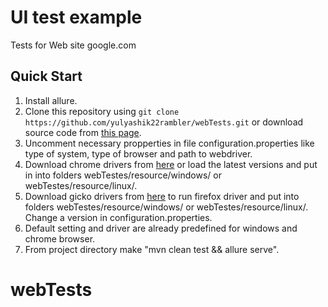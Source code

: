 # UI test example

Tests for Web site google.com

## Quick Start

1. Install allure.
2. Clone this repository using `git clone https://github.com/yulyashik22rambler/webTests.git` or download source code from [this page](https://github.com/yulyashik22rambler/webTests).
3. Uncomment necessary propperties in file configuration.properties like type of system, type of browser and path to webdriver.
4. Download chrome drivers from [here](https://chromedriver.storage.googleapis.com/index.html?path=2.44/) or load  the latest versions and put in into folders webTestes/resource/windows/ or webTestes/resource/linux/.
5. Download gicko drivers from [here](https://github.com/mozilla/geckodriver/releases) to run firefox driver and put into folders webTestes/resource/windows/ or webTestes/resource/linux/. Change a version in configuration.properties.
6. Default setting and driver are already predefined for windows and chrome browser. 
7. From project directory make  "mvn clean test && allure serve".
# webTests
